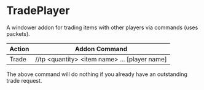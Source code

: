 # TradePlayer
A windower addon for trading items with other players via commands (uses packets).

Action                | Addon Command
--------------------- | -----------------------------
Trade                 | //tp \<quantity\> \<item name\> ... \[player name\]

The above command will do nothing if you already have an outstanding trade request.

